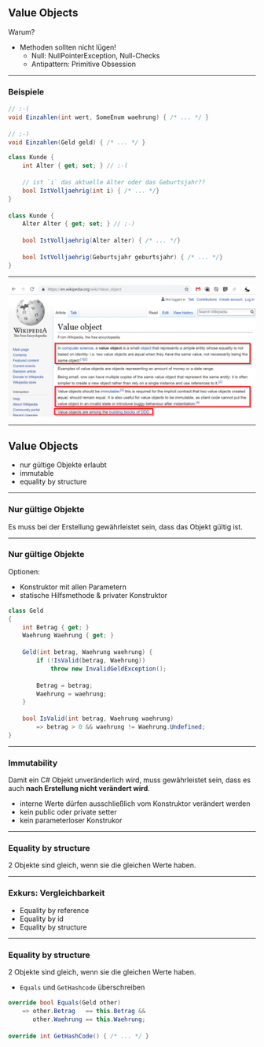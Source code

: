 ## Value Objects

Warum?

- Methoden sollten nicht lügen!
  - Null: NullPointerException, Null-Checks
  - Antipattern: Primitive Obsession

---

### Beispiele

```csharp
// :-(
void Einzahlen(int wert, SomeEnum waehrung) { /* ... */ }

// ;-)
void Einzahlen(Geld geld) { /* ... */ }
```

```csharp
class Kunde {
    int Alter { get; set; } // :-(
    
    // ist `i` das aktuelle Alter oder das Geburtsjahr??
    bool IstVolljaehrig(int i) { /* ... */}
}

class Kunde {
    Alter Alter { get; set; } // ;-)

    bool IstVolljaehrig(Alter alter) { /* ... */}

    bool IstVolljaehrig(Geburtsjahr geburtsjahr) { /* ... */}
}
```

---

![img](images/wikipedia-value-objects.png)

---

## Value Objects

- nur gültige Objekte erlaubt
- immutable
- equality by structure

---

### Nur gültige Objekte

Es muss bei der Erstellung gewährleistet sein, dass das Objekt gültig ist.

---

### Nur gültige Objekte

Optionen:

- Konstruktor mit allen Parametern
- statische Hilfsmethode & privater Konstruktor

```csharp
class Geld 
{
    int Betrag { get; }
    Waehrung Waehrung { get; }

    Geld(int betrag, Waehrung waehrung) {
        if (!IsValid(betrag, Waehrung)) 
            throw new InvalidGeldException();

        Betrag = betrag;
        Waehrung = waehrung;
    }

    bool IsValid(int betrag, Waehrung waehrung)
        => betrag > 0 && waehrung != Waehrung.Undefined;
}
```

---

### Immutability

Damit ein C# Objekt unveränderlich wird, muss gewährleistet sein, dass es auch **nach Erstellung nicht verändert wird**.

- interne Werte dürfen ausschließlich vom Konstruktor verändert werden
- kein public oder private setter
- kein parameterloser Konstrukor

---

### Equality by structure

2 Objekte sind gleich, wenn sie die gleichen Werte haben.

---

### Exkurs: Vergleichbarkeit

- Equality by reference
- Equality by id
- Equality by structure

---

### Equality by structure

2 Objekte sind gleich, wenn sie die gleichen Werte haben.

- `Equals` und `GetHashcode` überschreiben

```csharp
override bool Equals(Geld other)
    => other.Betrag   == this.Betrag &&
       other.Waehrung == this.Waehrung;

override int GetHashCode() { /* ... */ }
```

